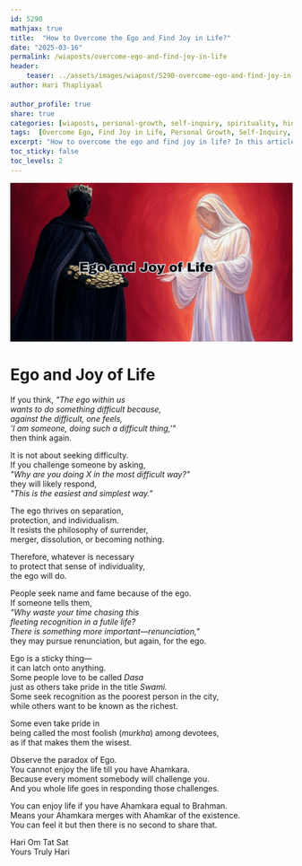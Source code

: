 ```yaml
---       
id: 5290
mathjax: true        
title:  "How to Overcome the Ego and Find Joy in Life?"        
date: "2025-03-16"        
permalink: /wiaposts/overcome-ego-and-find-joy-in-life
header:        
    teaser: ../assets/images/wiapost/5290-overcome-ego-and-find-joy-in-life.jpg               
author: Hari Thapliyaal        

author_profile: true        
share: true
categories: [wiaposts, personal-growth, self-inquiry, spirituality, hinduism, motivation]
tags:  [Overcome Ego, Find Joy in Life, Personal Growth, Self-Inquiry, Spirituality, Hinduism, Motivation]
excerpt: "How to overcome the ego and find joy in life? In this article, I share my insights on how to find happiness and fulfillment by letting go of the ego."
toc_sticky: false
toc_levels: 2
---
```


![Ego and Joy of Life](../assets/images/wiapost/5290-overcome-ego-and-find-joy-in-life.jpg)

# Ego and Joy of Life

If you think, *"The ego within us    
wants to do something difficult because,    
against the difficult, one feels,    
'I am someone, doing such a difficult thing,'"*    
then think again.     
   
It is not about seeking difficulty.    
If you challenge someone by asking,    
*"Why are you doing X in the most difficult way?"*    
they will likely respond,    
*"This is the easiest and simplest way."*     
   
The ego thrives on separation,    
protection, and individualism.    
It resists the philosophy of surrender,    
merger, dissolution, or becoming nothing.     
   
Therefore, whatever is necessary    
to protect that sense of individuality,    
the ego will do.     
   
People seek name and fame because of the ego.    
If someone tells them,    
*"Why waste your time chasing this    
fleeting recognition in a futile life?    
There is something more important—renunciation,"*    
they may pursue renunciation, but again, for the ego.     
   
Ego is a sticky thing—   
it can latch onto anything.    
Some people love to be called *Dasa*    
just as others take pride in the title *Swami.*    
Some seek recognition as the poorest person in the city,    
while others want to be known as the richest.     
   
Some even take pride in    
being called the most foolish (*murkha*) among devotees,    
as if that makes them the wisest.     
   
Observe the paradox of Ego.      
You cannot enjoy the life till you have Ahamkara.   
Because every moment somebody will challenge you.   
And you whole life goes in responding those challenges.   

You can enjoy life if you have Ahamkara equal to Brahman.   
Means your Ahamkara merges with Ahamkar of the existence.   
You can feel it but then there is no second to share that.   


Hari Om Tat Sat  
Yours Truly Hari 